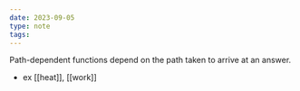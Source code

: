 ```yaml
---
date: 2023-09-05
type: note
tags: 
---
```


Path-dependent functions depend on the path taken to arrive at an answer.
- ex [[heat]], [[work]]